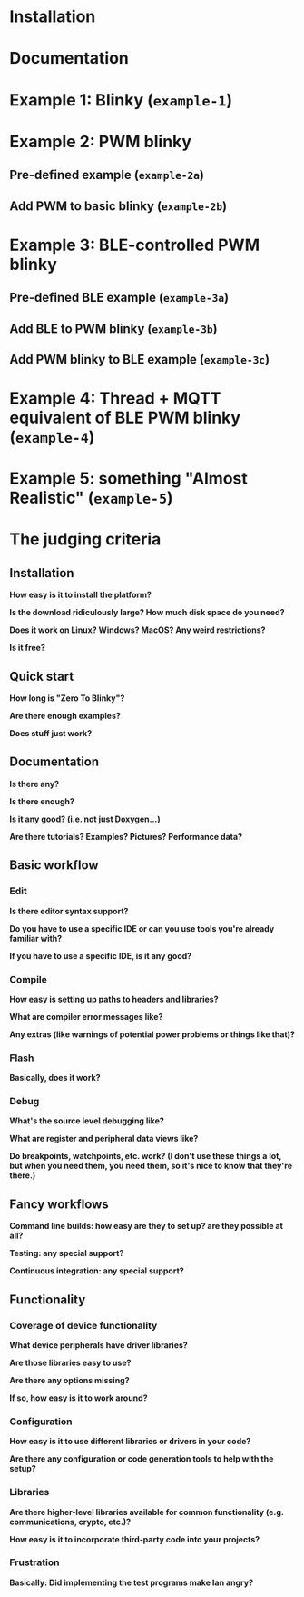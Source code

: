 # Installation



# Documentation



# Example 1: Blinky (`example-1`)



# Example 2: PWM blinky

## Pre-defined example (`example-2a`)

## Add PWM to basic blinky (`example-2b`)



# Example 3: BLE-controlled PWM blinky

## Pre-defined BLE example (`example-3a`)

## Add BLE to PWM blinky (`example-3b`)

## Add PWM blinky to BLE example (`example-3c`)



# Example 4: Thread + MQTT equivalent of BLE PWM blinky (`example-4`)



# Example 5: something "Almost Realistic" (`example-5`)



# The judging criteria

## Installation

**How easy is it to install the platform?**

**Is the download ridiculously large? How much disk space do you
need?**

**Does it work on Linux? Windows? MacOS? Any weird restrictions?**

**Is it free?**

## Quick start

**How long is "Zero To Blinky"?**

**Are there enough examples?**

**Does stuff just work?**

## Documentation

**Is there any?**

**Is there enough?**

**Is it any good? (i.e. not just Doxygen...)**

**Are there tutorials? Examples? Pictures? Performance data?**

## Basic workflow

### Edit

**Is there editor syntax support?**

**Do you have to use a specific IDE or can you use tools you're
 already familiar with?**

**If you have to use a specific IDE, is it any good?**

### Compile

**How easy is setting up paths to headers and libraries?**

**What are compiler error messages like?**

**Any extras (like warnings of potential power problems or things like
that)?**

### Flash

**Basically, does it work?**

### Debug

**What's the source level debugging like?**

**What are register and peripheral data views like?**

**Do breakpoints, watchpoints, etc. work? (I don't use these things a
   lot, but when you need them, you need them, so it's nice to know
   that they're there.)**

## Fancy workflows

**Command line builds: how easy are they to set up? are they possible
at all?**

**Testing: any special support?**

**Continuous integration: any special support?**

## Functionality

### Coverage of device functionality

**What device peripherals have driver libraries?**

**Are those libraries easy to use?**

**Are there any options missing?**

**If so, how easy is it to work around?**

### Configuration

**How easy is it to use different libraries or drivers in your code?**

**Are there any configuration or code generation tools to help with
the setup?**

### Libraries

**Are there higher-level libraries available for common functionality
 (e.g. communications, crypto, etc.)?**

**How easy is it to incorporate third-party code into your projects?**

### Frustration

**Basically: Did implementing the test programs make Ian angry?**
